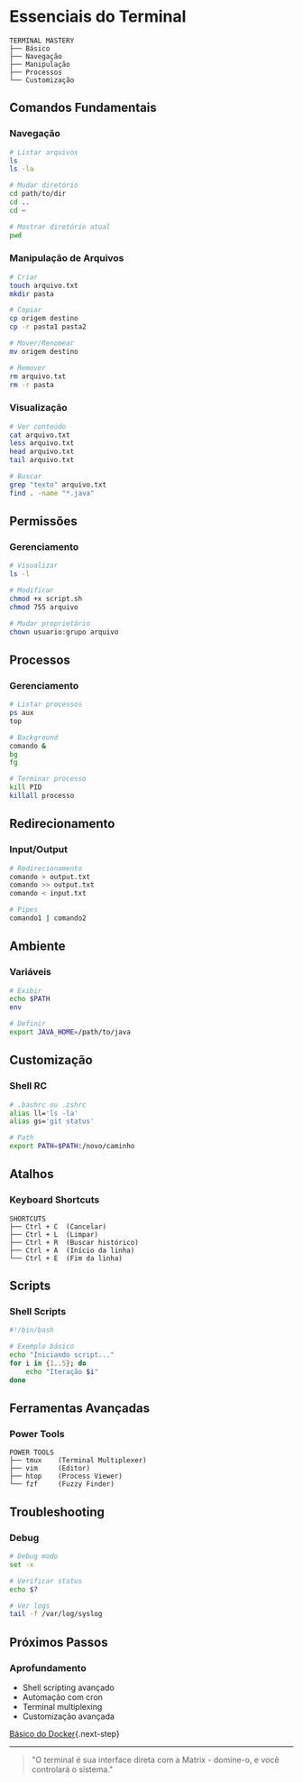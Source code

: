# Essenciais do Terminal

```ascii
TERMINAL MASTERY
├── Básico
├── Navegação
├── Manipulação
├── Processos
└── Customização
```

## Comandos Fundamentais

### Navegação
```bash
# Listar arquivos
ls
ls -la

# Mudar diretório
cd path/to/dir
cd ..
cd ~

# Mostrar diretório atual
pwd
```

### Manipulação de Arquivos
```bash
# Criar
touch arquivo.txt
mkdir pasta

# Copiar
cp origem destino
cp -r pasta1 pasta2

# Mover/Renomear
mv origem destino

# Remover
rm arquivo.txt
rm -r pasta
```

### Visualização
```bash
# Ver conteúdo
cat arquivo.txt
less arquivo.txt
head arquivo.txt
tail arquivo.txt

# Buscar
grep "texto" arquivo.txt
find . -name "*.java"
```

## Permissões

### Gerenciamento
```bash
# Visualizar
ls -l

# Modificar
chmod +x script.sh
chmod 755 arquivo

# Mudar proprietário
chown usuario:grupo arquivo
```

## Processos

### Gerenciamento
```bash
# Listar processos
ps aux
top

# Background
comando &
bg
fg

# Terminar processo
kill PID
killall processo
```

## Redirecionamento

### Input/Output
```bash
# Redirecionamento
comando > output.txt
comando >> output.txt
comando < input.txt

# Pipes
comando1 | comando2
```

## Ambiente

### Variáveis
```bash
# Exibir
echo $PATH
env

# Definir
export JAVA_HOME=/path/to/java
```

## Customização

### Shell RC
```bash
# .bashrc ou .zshrc
alias ll='ls -la'
alias gs='git status'

# Path
export PATH=$PATH:/novo/caminho
```

## Atalhos

### Keyboard Shortcuts
```ascii
SHORTCUTS
├── Ctrl + C  (Cancelar)
├── Ctrl + L  (Limpar)
├── Ctrl + R  (Buscar histórico)
├── Ctrl + A  (Início da linha)
└── Ctrl + E  (Fim da linha)
```

## Scripts

### Shell Scripts
```bash
#!/bin/bash

# Exemplo básico
echo "Iniciando script..."
for i in {1..5}; do
    echo "Iteração $i"
done
```

## Ferramentas Avançadas

### Power Tools
```ascii
POWER TOOLS
├── tmux    (Terminal Multiplexer)
├── vim     (Editor)
├── htop    (Process Viewer)
└── fzf     (Fuzzy Finder)
```

## Troubleshooting

### Debug
```bash
# Debug modo
set -x

# Verificar status
echo $?

# Ver logs
tail -f /var/log/syslog
```

## Próximos Passos

### Aprofundamento
- Shell scripting avançado
- Automação com cron
- Terminal multiplexing
- Customização avançada

[Básico do Docker](docker-basics.md){.next-step}

---

> "O terminal é sua interface direta com a Matrix - domine-o, e você controlará o sistema."